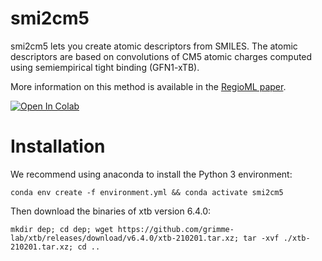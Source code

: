 # smi2cm5
smi2cm5 lets you create atomic descriptors from SMILES.
The atomic descriptors are based on convolutions of CM5 atomic charges computed using semiempirical tight binding (GFN1-xTB).

More information on this method is available in the [RegioML paper](https://doi.org/10.1039/D1DD00032B).

<a href="https://colab.research.google.com/drive/1n3hOlpv2hHXdis66fSq0GAWHjDq0LR0O?usp=sharing">
  <img src="https://colab.research.google.com/assets/colab-badge.svg" alt="Open In Colab"/>
</a>


# Installation

We recommend using anaconda to install the Python 3 environment:

    conda env create -f environment.yml && conda activate smi2cm5

Then download the binaries of xtb version 6.4.0:

    mkdir dep; cd dep; wget https://github.com/grimme-lab/xtb/releases/download/v6.4.0/xtb-210201.tar.xz; tar -xvf ./xtb-210201.tar.xz; cd ..
